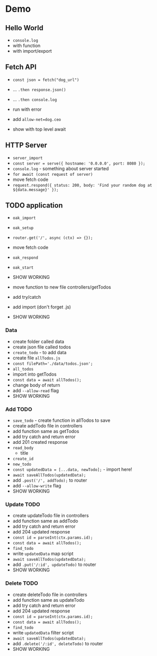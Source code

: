 # Demo

## Hello World

- `console.log`
- with function
- with import/export

## Fetch API

- `const json = fetch("dog_url")`
- ... `.then response.json()`
- ... `.then console.log`
- run with error
- add `allow-net=dog.ceo`

- show with top level await

## HTTP Server

- `server_import`
- `const server = serve({ hostname: '0.0.0.0', port: 8080 });`
- `console.log` - something about server started
- `for await (const request of server)`
- move fetch code
- `request.respond({ status: 200, body: 'Find your random dog at ${data.message}' });`

## TODO application

- `oak_import`
- `oak_setup`
- `router.get('/', async (ctx) => {});`
- move fetch code
- `oak_respond`
- `oak_start`
- SHOW WORKING

- move function to new file controllers/getTodos
- add try/catch
- add import (don't forget .js)
- SHOW WORKING

### Data

- create folder called data
- create json file called todos
- `create_todo` - to add data
- create file `allTodos.js`
- `const filePath='./data/todos.json';`
- `all_todos`
- import into getTodos
- `const data = await allTodos();`
- change body of return
- add `--allow-read` flag
- SHOW WORKING

### Add TODO

- `save_todo` - create function in allTodos to save
- create addTodo file in controllers
- add function same as getTodos
- add try catch and return error
- add 201 created response
- `read_body`
  - title
- `create_id`
- `new_todo`
- `const updatedData = [...data, newTodo];` - import here!
- `await saveAllTodos(updatedData);`
- add `.post('/', addTodo);` to router
- add `--allow-write` flag
- SHOW WORKING

### Update TODO

- create updateTodo file in controllers
- add function same as addTodo
- add try catch and return error
- add 204 updated response
- `const id = parseInt(ctx.params.id);`
- `const data = await allTodos();`
- `find_todo`
- write `updatedData` map script
- `await saveAllTodos(updatedData);`
- add `.put('/:id', updateTodo)` to router
- SHOW WORKING

### Delete TODO

- create deleteTodo file in controllers
- add function same as updateTodo
- add try catch and return error
- add 204 updated response
- `const id = parseInt(ctx.params.id);`
- `const data = await allTodos();`
- `find_todo`
- write `updatedData` filter script
- `await saveAllTodos(updatedData);`
- add `.delete('/:id', deleteTodo)` to router
- SHOW WORKING
